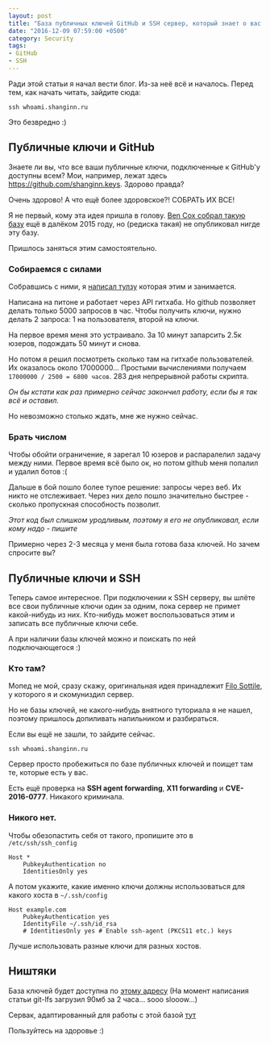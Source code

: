 ```yaml
---
layout: post
title: "База публичных ключей GitHub и SSH сервер, который знает о вас всё"
date: "2016-12-09 07:59:00 +0500"
category: Security
tags:
- GitHub
- SSH
---
```


Ради этой статьи я начал вести блог. Из-за неё всё и началось.
Перед тем, как начать читать, зайдите сюда:
```
ssh whoami.shanginn.ru
```
Это безвредно :)

## Публичные ключи и GitHub

Знаете ли вы, что все ваши публичные ключи, подключенные к GitHub'у доступны всем?
Мои, например, лежат здесь https://github.com/shanginn.keys. Здорово правда?

Очень здорово! А что ещё более здоровское?! СОБРАТЬ ИХ ВСЕ!

Я не первый, кому эта идея пришла в голову.
[Ben Cox собрал такую базу](https://blog.benjojo.co.uk/post/auditing-github-users-keys)
ещё в далёком 2015 году, но (редиска такая) не опубликовал нигде эту базу.

Пришлось заняться этим самостоятельно.

### Собираемся с силами

Собравшись с ними, я [написал тулзу](https://github.com/shanginn/github_public_keys_grabber)
которая этим и занимается.

Написана на питоне и работает через API гитхаба. Но github позволяет делать только 5000
запросов в час. Чтобы получить ключи, нужно делать 2 запроса: 1 на пользователя, второй на ключи.

На первое время меня это устраивало. За 10 минут запарсить 2.5к юзеров, подождать 50 минут и снова.

Но потом я решил посмотреть сколько там на гитхабе пользователей. Их оказалось около 17000000...
Простыми вычислениями получаем `17000000 / 2500 = 6800 часов`. 283 дня непрерывной работы скрипта.

*Он бы кстати как раз примерно сейчас закончил работу, если бы я так всё и оставил.*

Но невозможно столько ждать, мне же нужно сейчас.

### Брать числом

Чтобы обойти ограничение, я зарегал 10 юзеров и распаралелил задачу между ними.
Первое время всё было ок, но потом github меня попалил и удалил ботов :(

Дальше в бой пошло более тупое решение: запросы через веб. Их никто не отслеживает.
Через них дело пошло значительно быстрее - сколько пропускная способность позволит.

*Этот код был слишком уродливым, поэтому я его не опубликовал, если кому надо - пишите*

Примерно через 2-3 месяца у меня была готова база ключей. Но зачем спросите вы?

## Публичные ключи и SSH

Теперь самое интересное. При подключении к SSH серверу, вы шлёте все свои
публичные ключи один за одним, пока сервер не примет какой-нибудь из них.
Кто-нибудь может воспользоваться этим и записать все публичные ключи себе.

А при наличии базы ключей можно и поискать по ней подключающегося :)

### Кто там?

Мопед не мой, сразу скажу, оригинальная идея принадлежит
[Filo Sottile](https://github.com/FiloSottile/whosthere),
у которого я и скомуниздил сервер.

Но не базы ключей, не какого-нибудь внятного туториала я не нашел,
поэтому пришлось допиливать напильником и разбираться.

Если вы ещё не зашли, то зайдите сейчас.

```
ssh whoami.shanginn.ru
```

Сервер просто пробежиться по базе публичных ключей и поищет там те, которые
есть у вас.

Есть ещё проверка на **SSH agent forwarding**, **X11 forwarding** и **CVE-2016-0777**.
Никакого криминала.

### Никого нет.

Чтобы обезопастить себя от такого, пропишите это в `/etc/ssh/ssh_config`

```
Host *
    PubkeyAuthentication no
    IdentitiesOnly yes
```

А потом укажите, какие именно ключи должны использоваться для какого хоста в
`~/.ssh/config`

```
Host example.com
    PubkeyAuthentication yes
    IdentityFile ~/.ssh/id_rsa
    # IdentitiesOnly yes # Enable ssh-agent (PKCS11 etc.) keys
```

Лучше использовать разные ключи для разных хостов.

## Ништяки

База ключей будет доступна по [этому адресу](https://github.com/shanginn/github_public_keys_database)
(На момент написания статьи git-lfs загрузил 90мб за 2 часа... sooo slooow...)

Сервак, адаптированный для работы с этой базой [тут](https://github.com/shanginn/whosthere)

Пользуйтесь на здоровье :)
